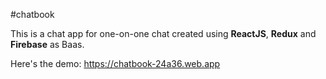 #chatbook

This is a chat app for one-on-one chat created using **ReactJS**, **Redux** and **Firebase** as Baas.

Here's the demo:
https://chatbook-24a36.web.app
